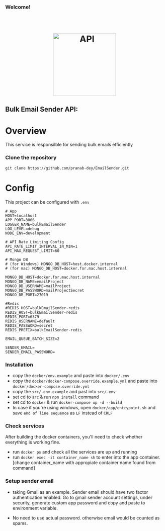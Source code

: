 ### Welcome!

<h1 align="center">
  <br>
  <img src="https://encrypted-tbn0.gstatic.com/images?q=tbn:ANd9GcT_eimUX98YCqnw0tFLXbbCVkrGfZevLgMmhQ&usqp=CAU" alt="API" height="200" width="200">
  <br>
</h1>

## Bulk Email Sender API:

# Overview

This service is responsilble for sending bulk emails efficiently

### Clone the repository

`git clone https://github.com/pranab-dey/EmailSender.git`

# Config

This project can be configured with `.env`

```
# App
HOST=localhost
APP_PORT=3006
LOGGER_NAME=bulkEmailSender
LOG_LEVEL=debug
NODE_ENV=development

# API Rate Limiting Config
API_RATE_LIMIT_INTERVAL_IN_MIN=1
API_MAX_REQUEST_LIMIT=60

# Mongo DB
# (for Windows) MONGO_DB_HOST=host.docker.internal
# (for mac) MONGO_DB_HOST=docker.for.mac.host.internal

MONGO_DB_HOST=docker.for.mac.host.internal
MONGO_DB_NAME=emailProject
MONGO_DB_USERNAME=mailProject
MONGO_DB_PASSWORD=mailProjectSecret
MONGO_DB_PORT=27019

#Redis
#REDIS_HOST=bulkEmailSender-redis
REDIS_HOST=bulkEmailSender-redis
REDIS_PORT=6379
REDIS_USERNAME=default
REDIS_PASSWORD=secret
REDIS_PREFIX=bulkEmailSender-redis

EMAIL_QUEUE_BATCH_SIZE=2

SENDER_EMAIL=
SENDER_EMAIL_PASSWORD=

```

### Installation

- copy the `docker/env.example` and paste into `docker/.env`
- copy the `docker/docker-compose.override.example.yml` and paste into `docker/docker-compose.override.yml`
- copy the `src/.env.example` and past into `src/.env`
- set cd to `src` & run `npm install` command
- set cd to `docker` & run `docker-compose up -d --build`
- In case if you're using windows, open `docker/app/entrypoint.sh` and save `end of line sequence` as `LF` instead of `CRLF`

### Check services

After building the docker containers, you'll need to check whether everything is working fine.

- run `docker ps` and check all the services are up and running
- run `docker exec -it container_name sh` to enter into the app container. [change container_name with appropiate container name found from command]

### Setup sender email

- taking Gmail as an example. Sender email should have two factor authentication enabled. Go to gmail sender account settings, under security, generate custom app password and copy and paste to environment variable.

- No need to use actual password. otherwise email would be counted as spams.



